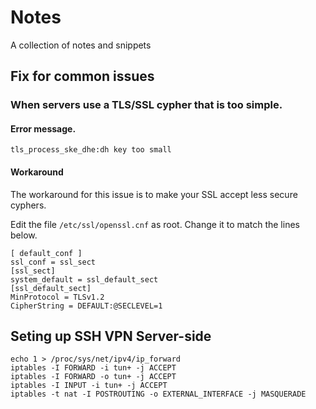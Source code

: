 # Notes
A collection of notes and snippets

## Fix for common issues

### When servers use a TLS/SSL cypher that is too simple.

#### Error message.
`tls_process_ske_dhe:dh key too small`

#### Workaround
The workaround for this issue is to make your SSL accept less secure cyphers.

Edit the file `/etc/ssl/openssl.cnf` as root. Change it to match the lines below.

```
[ default_conf ]
ssl_conf = ssl_sect
[ssl_sect]
system_default = ssl_default_sect
[ssl_default_sect]
MinProtocol = TLSv1.2
CipherString = DEFAULT:@SECLEVEL=1
```
## Seting up SSH VPN Server-side
```
echo 1 > /proc/sys/net/ipv4/ip_forward
iptables -I FORWARD -i tun+ -j ACCEPT
iptables -I FORWARD -o tun+ -j ACCEPT
iptables -I INPUT -i tun+ -j ACCEPT
iptables -t nat -I POSTROUTING -o EXTERNAL_INTERFACE -j MASQUERADE
```
